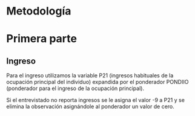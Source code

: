 # Metodología

# Primera parte

## Ingreso

Para el ingreso utilizamos la variable P21 (ingresos habituales de la ocupación principal del individuo) expandida por el ponderador PONDIIO (ponderador para el ingreso de la ocupación principal).

Si el entrevistado no reporta ingresos se le asigna el valor -9 a P21 y se elimina la observación asignándole al ponderador un valor de cero.
